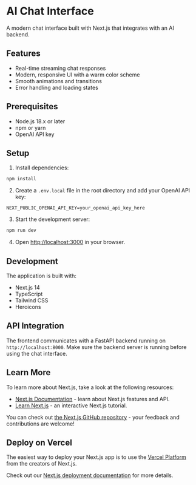 # AI Chat Interface

A modern chat interface built with Next.js that integrates with an AI backend.

## Features

- Real-time streaming chat responses
- Modern, responsive UI with a warm color scheme
- Smooth animations and transitions
- Error handling and loading states

## Prerequisites

- Node.js 18.x or later
- npm or yarn
- OpenAI API key

## Setup

1. Install dependencies:
```bash
npm install
```

2. Create a `.env.local` file in the root directory and add your OpenAI API key:
```
NEXT_PUBLIC_OPENAI_API_KEY=your_openai_api_key_here
```

3. Start the development server:
```bash
npm run dev
```

4. Open [http://localhost:3000](http://localhost:3000) in your browser.

## Development

The application is built with:
- Next.js 14
- TypeScript
- Tailwind CSS
- Heroicons

## API Integration

The frontend communicates with a FastAPI backend running on `http://localhost:8000`. Make sure the backend server is running before using the chat interface.

## Learn More

To learn more about Next.js, take a look at the following resources:

- [Next.js Documentation](https://nextjs.org/docs) - learn about Next.js features and API.
- [Learn Next.js](https://nextjs.org/learn) - an interactive Next.js tutorial.

You can check out [the Next.js GitHub repository](https://github.com/vercel/next.js) - your feedback and contributions are welcome!

## Deploy on Vercel

The easiest way to deploy your Next.js app is to use the [Vercel Platform](https://vercel.com/new?utm_medium=default-template&filter=next.js&utm_source=create-next-app&utm_campaign=create-next-app-readme) from the creators of Next.js.

Check out our [Next.js deployment documentation](https://nextjs.org/docs/app/building-your-application/deploying) for more details.
